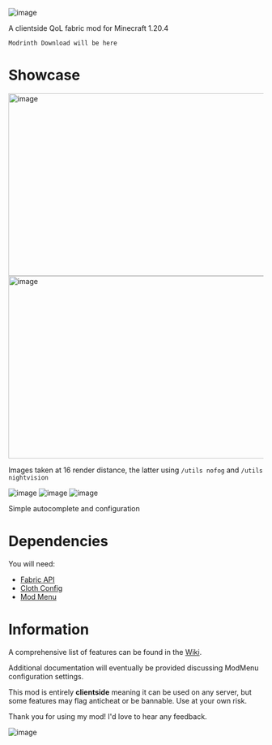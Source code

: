 ![image](https://github.com/user-attachments/assets/2222ed88-36b6-4826-8a78-1a820732d880)

A clientside QoL fabric mod for Minecraft 1.20.4

`Modrinth Download will be here`

# Showcase
<img alt="image" src="https://github.com/user-attachments/assets/5d49ab29-006b-4e0a-b5b6-087ae68ed5b3" width="640" height="360">
<img alt="image" src="https://github.com/user-attachments/assets/2d289275-a0c8-4850-8ec2-58e9e93c191c" width="640" height="360">

Images taken at 16 render distance, the latter using `/utils nofog` and `/utils nightvision`

![image](https://github.com/user-attachments/assets/3f30a8af-18a3-4de4-bf25-39821d1a8e6c)
![image](https://github.com/user-attachments/assets/73919c4d-9563-42bd-b2d6-5e8a22921101)
![image](https://github.com/user-attachments/assets/c57e9917-4479-4c13-bf86-924062e36534)

Simple autocomplete and configuration

# Dependencies
You will need:
* [Fabric API](https://modrinth.com/mod/fabric-api)
* [Cloth Config](https://modrinth.com/mod/cloth-config)
* [Mod Menu](https://modrinth.com/mod/modmenu)

# Information
A comprehensive list of features can be found in the [Wiki](https://github.com/NotchArrow/notcharrowutils/wiki/Commands).

Additional documentation will eventually be provided discussing ModMenu configuration settings.

This mod is entirely **clientside** meaning it can be used on any server, but some features may flag anticheat or be bannable. Use at your own risk.

Thank you for using my mod! I'd love to hear any feedback.

<img alt="image" src="https://sloc.xyz/github/NotchArrow/notcharrowutils/?category=lines">
